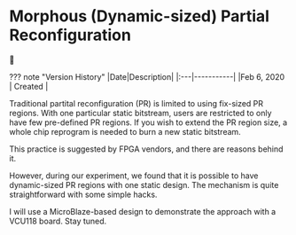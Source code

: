 # Morphous (Dynamic-sized) Partial Reconfiguration

:ox:

??? note "Version History"
	|Date|Description|
	|:---|-----------|
	|Feb 6, 2020 | Created |

Traditional partital reconfiguration (PR) is limited to using fix-sized PR regions.
With one particular static bitstream, users are restricted to only have few pre-defined PR regions.
If you wish to extend the PR region size, a whole chip reprogram is needed to burn a new static bitstream.

This practice is suggested by FPGA vendors, and there are reasons behind it.

However, during our experiment, we found that it is possible to have dynamic-sized PR regions
with one static design. The mechanism is quite straightforward with some simple hacks.

I will use a MicroBlaze-based design to demonstrate the approach with a VCU118 board. Stay tuned.
